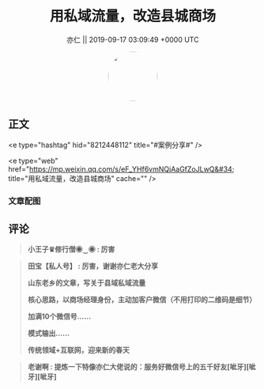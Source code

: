 <h1 align="center">用私域流量，改造县城商场</h1>




<p align="center">
    <a>亦仁 || 2019-09-17 03:09:49 &#43;0000 UTC</a>
</p>

<div align="center">
    <img src="https://images.zsxq.com/Fn3NQqCN8nuGF86yZPXSbEsl0mb3?e=1590940799&amp;token=kIxbL07-8jAj8w1n4s9zv64FuZZNEATmlU_Vm6zD:pfbNc8W3hS0oYG_hyXXh_rHMHuc=" width="100" height="100" style="border:1px solid;border-radius:50%; color:#ffffff"/>
</div>




## 正文

<div>
&lt;e type=&#34;hashtag&#34; hid=&#34;8212448112&#34; title=&#34;#案例分享#&#34; /&gt; 

&lt;e type=&#34;web&#34; href=&#34;https://mp.weixin.qq.com/s/eF_YHf6vmNQjAaGfZoJLwQ&#34; title=&#34;用私域流量，改造县城商场&#34; cache=&#34;&#34; /&gt;
</div>

### 文章配图

<div class="image" align="center">

</div>


## 评论

<div align="left">
<div>

<blockquote >
<span> <strong>小王子♛修行僧◉‿◉ : 厉害 </strong></span>
</blockquote>

<blockquote >
<span> <strong>田宝【私人号】 : 厉害，谢谢亦仁老大分享

山东老乡的文章，写关于县域私域流量

核心思路，以商场经理身份，主动加客户微信（不用打印的二维码是细节）

加满10个微信号……

模式输出……

传统领域&#43;互联网，迎来新的春天 </strong></span>
</blockquote>

<blockquote >
<span> <strong>老谢啊 : 提炼一下特像亦仁大佬说的：服务好微信号上的五千好友[呲牙][呲牙][呲牙] </strong></span>
</blockquote>

</div>
</div>